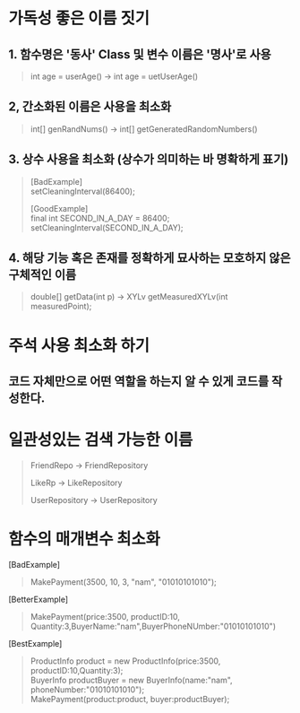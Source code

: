 # 가독성 좋은 이름 짓기

## 1. 함수명은 '동사' Class 및 변수 이름은 '명사'로 사용
> int age = userAge()  ->  int age = uetUserAge()


## 2, 간소화된 이름은 사용을 최소화
> int[] genRandNums() -> int[] getGeneratedRandomNumbers()


## 3. 상수 사용을 최소화 (상수가 의미하는 바 명확하게 표기)
>[BadExample] <br>
>setCleaningInterval(86400);
>
>[GoodExample] <br>
>final int SECOND_IN_A_DAY = 86400;<br>
>setCleaningInterval(SECOND_IN_A_DAY);

## 4. 해당 기능 혹은 존재를 정확하게 묘사하는 모호하지 않은 구체적인 이름

>double[] getData(int p) -> XYLv getMeasuredXYLv(int measuredPoint);


# 주석 사용 최소화 하기
## 코드 자체만으로 어떤 역할을 하는지 알 수 있게 코드를 작성한다.

# 일관성있는 검색 가능한 이름

>FriendRepo -> FriendRepository
> 
> LikeRp -> LikeRepository
> 
> UserRepository -> UserRepository

# 함수의 매개변수 최소화

[BadExample]
> MakePayment(3500, 10, 3, "nam", "01010101010");

[BetterExample]
> MakePayment(price:3500, productID:10, Quantity:3,BuyerName:"nam",BuyerPhoneNUmber:"01010101010")

[BestExample]
> ProductInfo product = new ProductInfo(price:3500, productID:10,Quantity:3);<br>
> BuyerInfo productBuyer = new BuyerInfo(name:"nam", phoneNumber:"01010101010");<br>
> MakePayment(product:product, buyer:productBuyer);